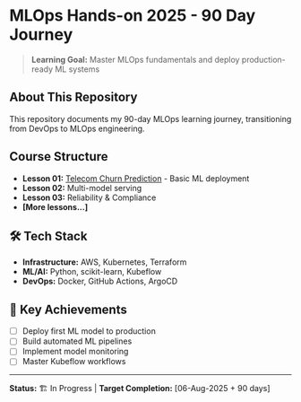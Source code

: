 # MLOps Hands-on 2025 - 90 Day Journey

> **Learning Goal:** Master MLOps fundamentals and deploy production-ready ML systems

## About This Repository
This repository documents my 90-day MLOps learning journey, transitioning from DevOps to MLOps engineering.

## Course Structure
- **Lesson 01:** [Telecom Churn Prediction](./lesson-01-churn-prediction/) - Basic ML deployment
- **Lesson 02:** Multi-model serving
- **Lesson 03:** Reliability & Compliance
- **[More lessons...]**

## 🛠️ Tech Stack
- **Infrastructure:** AWS, Kubernetes, Terraform
- **ML/AI:** Python, scikit-learn, Kubeflow
- **DevOps:** Docker, GitHub Actions, ArgoCD

## 🎯 Key Achievements
- [ ] Deploy first ML model to production
- [ ] Build automated ML pipelines
- [ ] Implement model monitoring
- [ ] Master Kubeflow workflows

---
**Status:** 🏗️ In Progress | **Target Completion:** [06-Aug-2025 + 90 days]
